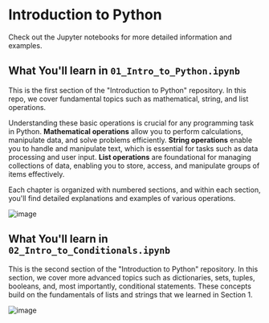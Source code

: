 
# Introduction to Python

Check out the Jupyter notebooks for more detailed information and examples.

## What You'll learn in `01_Intro_to_Python.ipynb`

This is the first section of the "Introduction to Python" repository. In this repo, we cover fundamental topics such as mathematical, string, and list operations. 

Understanding these basic operations is crucial for any programming task in Python. **Mathematical operations** allow you to perform calculations, manipulate data, and solve problems efficiently. **String operations** enable you to handle and manipulate text, which is essential for tasks such as data processing and user input. **List operations** are foundational for managing collections of data, enabling you to store, access, and manipulate groups of items effectively.

Each chapter is organized with numbered sections, and within each section, you'll find detailed explanations and examples of various operations.

![image](https://github.com/jvick1/Python/assets/32043066/4bc2632f-753a-458b-938b-b0c0e11724ac)

## What You'll learn in `02_Intro_to_Conditionals.ipynb`

This is the second section of the "Introduction to Python" repository. In this section, we cover more advanced topics such as dictionaries, sets, tuples, booleans, and, most importantly, conditional statements. These concepts build on the fundamentals of lists and strings that we learned in Section 1.

![image](https://github.com/jvick1/Python/assets/32043066/4480dca1-e1c2-4b0c-bc7b-e0e54f7b345b)

